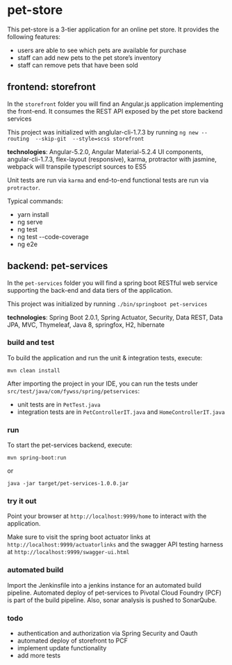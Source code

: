 # pet-store

This pet-store is a 3-tier application for an online pet store. It provides the following features:

* users are able to see which pets are available for purchase
* staff can add new pets to the pet store’s inventory
* staff can remove pets that have been sold

## frontend: storefront

In the ``storefront`` folder you will find an Angular.js application implementing the front-end. It consumes the REST API exposed by the pet store backend services

This project was initialized with anglular-cli-1.7.3 by running ``ng new --routing  --skip-git  --style=scss storefront``

**technologies**: Angular-5.2.0, Angular Material-5.2.4 UI components, angular-cli-1.7.3, flex-layout (responsive), karma, protractor with jasmine, webpack will transpile typescript sources to ES5

Unit tests are run via ``karma`` and end-to-end functional tests are run via ``protractor``.

Typical commands:

* yarn install
* ng serve
* ng test
* ng test --code-coverage 
* ng e2e

## backend: pet-services

In the ``pet-services`` folder you will find a spring boot RESTful web service supporting the back-end and data tiers of the application.


This project was initialized by running ``./bin/springboot pet-services``

**technologies**: Spring Boot 2.0.1, Spring Actuator, Security, Data REST, Data JPA, MVC, Thymeleaf, Java 8, springfox, H2, hibernate

### build and test

To build the application and run the unit & integration tests, execute:
```
mvn clean install
```
After importing the project in your IDE, you can run the tests under ``src/test/java/com/fywss/spring/petservices``:

* unit tests are in ``PetTest.java``
* integration tests are in ``PetControllerIT.java`` and ``HomeControllerIT.java``

### run

To start the pet-services backend, execute:

```
mvn spring-boot:run
```

or

```
java -jar target/pet-services-1.0.0.jar
```

### try it out

Point your browser at ``http://localhost:9999/home`` to interact with the application.

Make sure to visit the spring boot actuator links at ``http://localhost:9999/actuatorlinks`` and the swagger API testing harness at ``http://localhost:9999/swagger-ui.html``


### automated build

Import the Jenkinsfile into a jenkins instance for an automated build pipeline.
Automated deploy of pet-services to Pivotal Cloud Foundry (PCF) is part of the build pipeline. Also, sonar analysis is pushed to SonarQube.

### todo

* authentication and authorization via Spring Security and Oauth
* automated deploy of storefront to PCF
* implement update functionality
* add more tests

